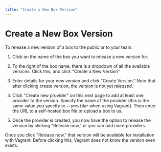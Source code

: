 ```yaml
---
title: "Create a New Box Version"
---
```

# Create a New Box Version

To release a new version of a box to the public or to your team:

  1. Click on the name of the box you want to release a new version for.

  2. To the right of the box name, there is a dropdown of all the available
     versions. Click this, and click "Create a New Version"

  3. Enter details for your new version and click "Create Version." Note that
     after clicking create version, the version is not yet _released_.

  4. Click "Create new provider" on this next page to add at least one
     provider to the version. Specify the name of the provider (this is the
     same value you specify to `--provider` when using Vagrant). Then
     enter the URL to a self-hosted box file or upload a box to us.

  5. Once the provider is created, you now have the option to release the
     version by clicking "Release now," or you can add more providers.

Once you click "Release now," that version will be available for installation
with Vagrant. Before clicking this, Vagrant does not know the version even
exists.
